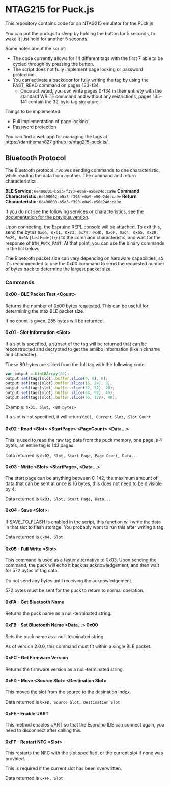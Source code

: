 # NTAG215 for Puck.js

This repository contains code for an NTAG215 emulator for the Puck.js

You can put the puck.js to sleep by holding the button for 5 seconds, to wake it just hold for another 5 seconds.

Some notes about the script:
- The code currently allows for 14 different tags with the first 7 able to be cycled through by pressing the button.
- The script does not fully implement page locking or password protection.
- You can activate a backdoor for fully writing the tag by using the FAST_READ command on pages 133-134
  - Once activated, you can write pages 0-134 in their entirety with the standard WRITE command and without any restrictions, pages 135-141 contain the 32-byte tag signature.

Things to be implemented:
- Full implementation of page locking
- Password protection

You can find a web app for managing the tags at https://dantheman827.github.io/ntag215-puck.js/

## Bluetooth Protocol

The Bluetooth protocol involves sending commands to one characteristic, while reading the data from another. The command and return characteristics.

**BLE Service:** `6e400001-b5a3-f393-e0a9-e50e24dcca9e`
**Command Characteristic:** `6e400002-b5a3-f393-e0a9-e50e24dcca9e`
**Return Characteristic:** `6e400003-b5a3-f393-e0a9-e50e24dcca9e`

If you do not see the following services or characteristics, see the [documentation for the previous version](https://github.com/DanTheMan827/ntag215-puck.js/blob/4811e102dc455a03cd27f76d37483def81cd272d/README.md).

Upon connecting, the Espruino REPL console will be attached.  To exit this, send the bytes `0x66, 0x61, 0x73, 0x74, 0x4D, 0x6F, 0x64, 0x65, 0x28, 0x29, 0x0A` (`fastMode()\n`) to the command characteristic, and wait for the response of `DTM_PUCK_FAST`.  At that point, you can use the binary commands in the list below.

The Bluetooth packet size can vary depending on hardware capabilities, so it's recommended to use the 0x00 command to send the requested number of bytes back to determine the largest packet size.

### Commands

#### 0x00 - BLE Packet Test \<Count>

Returns the number of 0x00 bytes requested.  This can be useful for determining the max BLE packet size.

If no count is given, 255 bytes will be returned.

#### 0x01 - Slot Information \<Slot>

If a slot is specified, a subset of the tag will be returned that can be reconstructed and decrypted to get the amiibo information (like nickname and character).

These 80 bytes are sliced from the full tag with the following code.
```javascript
var output = Uint8Array(80);
output.set(tags[slot].buffer.slice(0, 8), 0);
output.set(tags[slot].buffer.slice(16, 24), 8);
output.set(tags[slot].buffer.slice(32, 52), 20);
output.set(tags[slot].buffer.slice(84, 92), 40);
output.set(tags[slot].buffer.slice(96, 128), 48);
```

Example: `0x01, Slot, <80 bytes>`

If a slot is not specified, it will return `0x01, Current Slot, Slot Count`

#### 0x02 - Read \<Slot> \<StartPage> \<PageCount> \<Data...>
This is used to read the raw tag data from the puck memory, one page is 4 bytes, an entire tag is 143 pages.

Data returned is `0x02, Slot, Start Page, Page Count, Data...`

#### 0x03 - Write \<Slot> \<StartPage>, \<Data...>
The start page can be anything between 0-142, the maximum amount of data that can be sent at once is 16 bytes, this does not need to be divisible by 4.

Data returned is `0x03, Slot, Start Page, Data...`

#### 0x04 - Save \<Slot>
If SAVE_TO_FLASH is enabled in the script, this function will write the data in that slot to flash storage.  You probably want to run this after writing a tag.

Data returned is `0x04, Slot`

#### 0x05 - Full Write \<Slot>

This command is used as a faster alternative to 0x03.  Upon sending the command, the puck will echo it back as acknowledgement, and then wait for 572 bytes of tag data.

Do not send any bytes until receiving the acknowledgement.

572 bytes must be sent for the puck to return to normal operation.

#### 0xFA - Get Bluetooth Name

Returns the puck name as a null-terminated string.

#### 0xFB - Set Bluetooth Name \<Data...> 0x00

Sets the puck name as a null-terminated string.

As of version 2.0.0, this command must fit within a single BLE packet.

#### 0xFC - Get Firmware Version

Returns the firmware version as a null-terminated string.

#### 0xFD - Move \<Source Slot> \<Destination Slot>
This moves the slot from the source to the desination index.

Data returned is `0xFD, Source Slot, Destination Slot`

#### 0xFE - Enable UART
This method enables UART so that the Espruino IDE can connect again, you need to disconnect after calling this.

#### 0xFF - Restart NFC \<Slot>
This restarts the NFC with the slot specified, or the current slot if none was provided.

This is required if the current slot has been overwritten.

Data returned is `0xFF, Slot`
